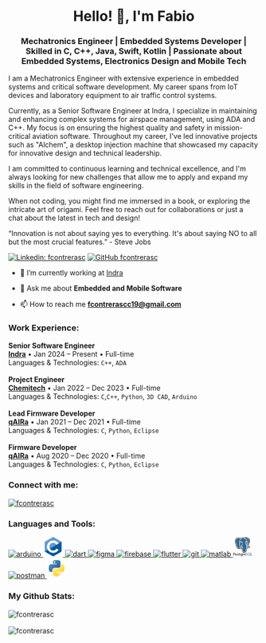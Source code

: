 <h1 align="center">Hello! 👋, I'm Fabio</h1>
<h3 align="center">Mechatronics Engineer | Embedded Systems Developer | Skilled in C, C++, Java, Swift, Kotlin | Passionate about Embedded Systems, Electronics Design and Mobile Tech</h3>

I am a Mechatronics Engineer with extensive experience in embedded systems and critical software development. My career spans from IoT devices and laboratory equipment to air traffic control systems.

Currently, as a Senior Software Engineer at Indra, I specialize in maintaining and enhancing complex systems for airspace management, using ADA and C++. My focus is on ensuring the highest quality and safety in mission-critical aviation software.
Throughout my career, I've led innovative projects such as "Alchem", a desktop injection machine that showcased my capacity for innovative design and technical leadership.

I am committed to continuous learning and technical excellence, and I'm always looking for new challenges that allow me to apply and expand my skills in the field of software engineering.

When not coding, you might find me immersed in a book, or exploring the intricate art of origami. Feel free to reach out for collaborations or just a chat about the latest in tech and design!

“Innovation is not about saying yes to everything. It's about saying NO to all but the most crucial features.” - Steve Jobs

[![Linkedin: fcontrerasc](https://img.shields.io/badge/-fcontrerasc-blue?style=flat-square&logo=Linkedin&logoColor=white&link=https://www.linkedin.com/in/fcontrerasc/)](https://www.linkedin.com/in/fcontrerasc/)
[![GitHub fcontrerasc](https://img.shields.io/github/followers/fcontrerasc?label=follow&style=social)](https://github.com/fcontrerasc)

- 🔭 I’m currently working at [Indra](https://www.indracompany.com)

- 💬 Ask me about **Embedded and Mobile Software**

- 📫 How to reach me **fcontrerascc19@gmail.com**

<h3 align="left">Work Experience:</h3>

**Senior Software Engineer** \
[**Indra**](https://www.indracompany.com) • Jan 2024 – Present • Full-time \
Languages & Technologies: `C++`, `ADA` \
<br/>
**Project Engineer** \
[**Chemitech**](https://chemitech.com.pe/) • Jan 2022 – Dec 2023 • Full-time \
Languages & Technologies: `C`,`C++`, `Python`, `3D CAD`, `Arduino` \
<br/>
**Lead Firmware Developer** \
[**qAIRa**](http://www.qairadrones.com) • Jan 2021 – Dec 2021 • Full-time \
Languages & Technologies: `C`, `Python`, `Eclipse` \
<br/>
**Firmware Developer** \
[**qAIRa**](http://www.qairadrones.com) • Aug 2020 – Dec 2020 • Full-time \
Languages & Technologies: `C`, `Python`, `Eclipse`

<h3 align="left">Connect with me:</h3>
<p align="left">
<a href="https://linkedin.com/in/fcontrerasc" target="blank"><img align="center" src="https://raw.githubusercontent.com/rahuldkjain/github-profile-readme-generator/master/src/images/icons/Social/linked-in-alt.svg" alt="fcontrerasc" height="30" width="40" /></a>
</p>

<h3 align="left">Languages and Tools:</h3>
<p align="left" style="color:white"> 
  <a href="https://www.arduino.cc/" target="_blank" rel="noreferrer"> 
    <img src="https://cdn.worldvectorlogo.com/logos/arduino-1.svg" alt="arduino" width="40" height="40"/> 
  </a>
  <a href="https://www.cprogramming.com/" target="_blank" rel="noreferrer"> <img      src="https://raw.githubusercontent.com/devicons/devicon/master/icons/c/c-original.svg" alt="c" width="40" height="40"/> 
  </a> 
  <a href="https://dart.dev" target="_blank" rel="noreferrer"> <img src="https://www.vectorlogo.zone/logos/dartlang/dartlang-icon.svg" alt="dart" width="40" height="40"/> 
  </a> 
  <a href="https://www.figma.com/" target="_blank" rel="noreferrer"> <img src="https://www.vectorlogo.zone/logos/figma/figma-icon.svg" alt="figma" width="40" height="40"/> 
  </a> 
  <a href="https://firebase.google.com/" target="_blank" rel="noreferrer"> <img src="https://www.vectorlogo.zone/logos/firebase/firebase-icon.svg" alt="firebase" width="40" height="40"/> 
  </a> 
  <a href="https://flutter.dev" target="_blank" rel="noreferrer"> <img src="https://www.vectorlogo.zone/logos/flutterio/flutterio-icon.svg" alt="flutter" width="40" height="40"/> 
  </a> 
  <a href="https://git-scm.com/" target="_blank" rel="noreferrer"> <img src="https://www.vectorlogo.zone/logos/git-scm/git-scm-icon.svg" alt="git" width="40" height="40"/> 
  </a> 
  <a href="https://www.mathworks.com/" target="_blank" rel="noreferrer"> <img src="https://upload.wikimedia.org/wikipedia/commons/2/21/Matlab_Logo.png" alt="matlab" width="40" height="40"/> 
  </a>
  <a href="https://www.postgresql.org" target="_blank" rel="noreferrer"> <img src="https://raw.githubusercontent.com/devicons/devicon/master/icons/postgresql/postgresql-original-wordmark.svg" alt="postgresql" width="40" height="40"/> 
  </a> 
  <a href="https://postman.com" target="_blank" rel="noreferrer"> <img src="https://www.vectorlogo.zone/logos/getpostman/getpostman-icon.svg" alt="postman" width="40" height="40"/> 
  </a> 
  <a href="https://www.python.org" target="_blank" rel="noreferrer"> <img src="https://raw.githubusercontent.com/devicons/devicon/master/icons/python/python-original.svg" alt="python" width="40" height="40"/> 
  </a>
</p>

<h3 align="left">My Github Stats:</h3>

<p><img align="center" src="https://github-readme-stats.vercel.app/api?username=fcontrerasc&show_icons=true&locale=en&theme=gotham" alt="fcontrerasc" /></p>

<p><img align="center" src="https://github-readme-streak-stats.herokuapp.com/?user=fcontrerasc&theme=gotham" alt="fcontrerasc" /></p>
